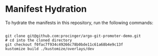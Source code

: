 
# Manifest Hydration

To hydrate the manifests in this repository, run the following commands:

```shell

git clone git@github.com:procinger/argo-git-promoter-demo.git
# cd into the cloned directory
git checkout f0fac7f934c49266c78b0bde11c61a68b4e9c13f
kustomize build ./kustomize/overlays/dev
```